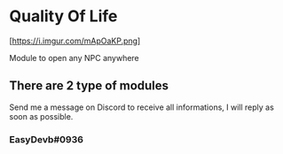 # Quality Of Life

[https://i.imgur.com/mApOaKP.png]


Module to open any NPC anywhere

## There are 2 type of modules

Send me a message on Discord to receive all informations,
I will reply as soon as possible.

### EasyDevb#0936
